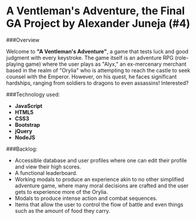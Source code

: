 # A Ventleman's Adventure, the Final GA Project by Alexander Juneja (#4)


###Overview

Welcome to **"A Ventleman's Adventure"**, a game that tests luck and good judgment with every keystroke. The game itself is an adventure RPG (role-playing game) where the user plays as "Alyx," an ex-mercenary merchant based in the realm of "Orylia" who is attempting to reach the castle to seek counsel with the Emperor. However, on his quest, he faces significant hardships, ranging from soldiers to dragons to even assassins! Interested?

###Technology used:
* **JavaScript**
* **HTML5**
* **CSS3**
* **Bootstrap**
* **jQuery**
* **NodeJS**

###Backlog:
* Accessible database and user profiles where one can edit their profile and view their high scores.
* A functional leaderboard.
* Working modals to produce an experience akin to no other simplified adventure game, where many moral decisions are crafted and the user gets to experience more of the Orylia.
* Modals to produce intense action and combat sequences.
* Items that allow the user to control the flow of battle and even things such as the amount of food they carry.